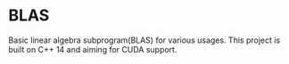 # BLAS

Basic linear algebra subprogram(BLAS) for various usages. This project is built on C++ 14 and aiming for CUDA support. 
